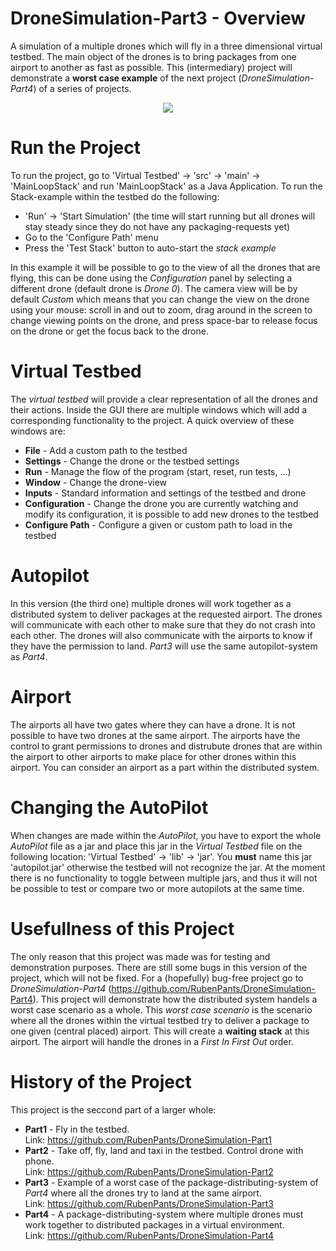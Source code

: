 
# DroneSimulation-Part3 - Overview

A simulation of a multiple drones which will fly in a three dimensional virtual testbed. The main object of the drones is to bring packages from one airport
to another as fast as possible. This (intermediary) project will demonstrate a __worst case example__ of the next project (_DroneSimulation-Part4_) of a 
series of projects.

<p align="center">
  <img src="https://github.com/RubenPants/DroneSimulation-Part3/blob/master/Virtual-testbed.gif"/>
</p>



# Run the Project

To run the project, go to 'Virtual Testbed' -> 'src' -> 'main' -> 'MainLoopStack' and run 'MainLoopStack' as a Java Application. To run the Stack-example within
the testbed do the following:  
* 'Run' -> 'Start Simulation' (the time will start running but all drones will stay steady since they do not have any packaging-requests yet)  
* Go to the 'Configure Path' menu  
* Press the 'Test Stack' button to auto-start the _stack example_

In this example it will be possible to go to the view of all the drones that are flying, this can be done using the _Configuration_ panel by selecting a
different drone (default drone is _Drone 0_). The camera view will be by default _Custom_ which means that you can change the view on the drone using your
mouse: scroll in and out to zoom, drag around in the screen to change viewing points on the drone, and press space-bar to release focus on the drone or
get the focus back to the drone.



# Virtual Testbed

The _virtual testbed_ will provide a clear representation of all the drones and their actions. Inside the GUI there are multiple windows which will add a 
corresponding functionality to the project. A quick overview of these windows are:  
* __File__ - Add a custom path to the testbed  
* __Settings__ - Change the drone or the testbed settings
* __Run__ - Manage the flow of the program (start, reset, run tests, ...)
* __Window__ - Change the drone-view
* __Inputs__ - Standard information and settings of the testbed and drone
* __Configuration__ - Change the drone you are currently watching and modify its configuration, it is possible to add new drones to the testbed
* __Configure Path__ - Configure a given or custom path to load in the testbed



# Autopilot

In this version (the third one) multiple drones will work together as a distributed system to deliver packages at the requested airport. The drones will
communicate with each other to make sure that they do not crash into each other. The drones will also communicate with the airports to know if they have
the permission to land. _Part3_ will use the same autopilot-system as _Part4_.



# Airport

The airports all have two gates where they can have a drone. It is not possible to have two drones at the same airport. The airports have the control to 
grant permissions to drones and distrubute drones that are within the airport to other airports to make place for other drones within this airport. You can
consider an airport as a part within the distributed system.



# Changing the AutoPilot

When changes are made within the _AutoPilot_, you have to export the whole _AutoPilot_ file as a jar and place this jar in the _Virtual Testbed_ file on the
following location: 'Virtual Testbed' -> 'lib' -> 'jar'. You __must__ name this jar 'autopilot.jar' otherwise the testbed will not recognize the jar. At the
moment there is no functionality to toggle between multiple jars, and thus it will not be possible to test or compare two or more autopilots at the same time.



# Usefullness of this Project

The only reason that this project was made was for testing and demonstration purposes. There are still some bugs in this version of the project, which will
not be fixed. For a (hopefully) bug-free project go to _DroneSimulation-Part4_ (https://github.com/RubenPants/DroneSimulation-Part4). This project will
demonstrate how the distributed system handels a worst case scenario as a whole. This _worst case scenario_ is the scenario where all the drones within the
virtual testbed try to deliver a package to one given (central placed) airport. This will create a __waiting stack__ at this airport. The airport will handle
the drones in a _First In First Out_ order.



# History of the Project

This project is the seccond part of a larger whole:
* __Part1__ - Fly in the testbed.  
Link: https://github.com/RubenPants/DroneSimulation-Part1  
* __Part2__ - Take off, fly, land and taxi in the testbed. Control drone with phone.  
Link: https://github.com/RubenPants/DroneSimulation-Part2  
* __Part3__ - Example of a worst case of the package-distributing-system of _Part4_ where all the drones try to land at the same airport.  
Link: https://github.com/RubenPants/DroneSimulation-Part3  
* __Part4__ - A package-distributing-system where multiple drones must work together to distributed packages in a virtual environment.  
Link: https://github.com/RubenPants/DroneSimulation-Part4  
